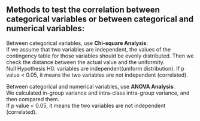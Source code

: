 ## Methods to test the correlation between categorical variables or between categorical and numerical variables:

Between categorical variables, use **Chi-square Analysis**:  
If we assume that two variables are independent, the values of the contingency table for those variables should be evenly distributed. Then we check the distance between the actual value and the uniformity.  
Null Hypothesis H0: variables are independent(uniform distribution).
If p value < 0.05, it means the two variables are not independent (correlated).  

Between categorical and numerical variables, use **ANOVA Analysis**:   
We calculated in-group variance and intra-class intra-group variance, and then compared them.  
If p value < 0.05, it means the two variables are not independent (correlated).
